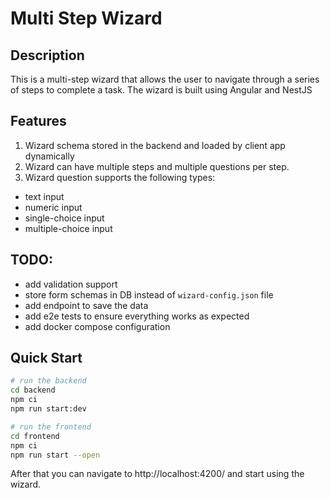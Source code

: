 # Multi Step Wizard

## Description
This is a multi-step wizard that allows the user to navigate through a series of steps to complete a task.
The wizard is built using Angular and NestJS

## Features
1. Wizard schema stored in the backend and loaded by client app dynamically
2. Wizard can have multiple steps and multiple questions per step.
3. Wizard question supports the following types:
- text input
- numeric input
- single-choice input
- multiple-choice input

## TODO: 
- add validation support
- store form schemas in DB instead of `wizard-config.json` file
- add endpoint to save the data
- add e2e tests to ensure everything works as expected
- add docker compose configuration

## Quick Start
```bash
# run the backend
cd backend
npm ci
npm run start:dev

# run the frontend
cd frontend
npm ci
npm run start --open
```

After that you can navigate to http://localhost:4200/ and start using the wizard.




